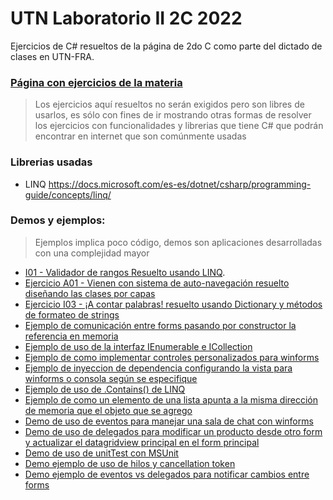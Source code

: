 # UTN Laboratorio II 2C 2022
 Ejercicios de C# resueltos de la página de 2do C como parte del dictado de clases en UTN-FRA.
### [Página con ejercicios de la materia](https://codeutnfra.github.io/programacion_2_laboratorio_2_apuntes/docs/clases/programa/)

> Los ejercicios aquí resueltos no serán exigidos pero son libres de usarlos, es sólo con fines de ir mostrando otras formas de resolver los ejercicios con funcionalidades y librerias que tiene C# que podrán encontrar en internet que son comúnmente usadas

### Librerias usadas
- LINQ https://docs.microsoft.com/es-es/dotnet/csharp/programming-guide/concepts/linq/

### Demos y ejemplos:
>  Ejemplos implica poco código, demos son aplicaciones desarrolladas con una complejidad mayor

-  [I01 - Validador de rangos Resuelto usando LINQ](https://github.com/pedrogfleming/UTN-LaboratorioII-2C-2022/blob/main/01-ValidadorDeRangos/01-ValidadorDeRangos/Program.cs).
-  [Ejercicio A01 - Vienen con sistema de auto-navegación resuelto diseñando las clases por capas](https://github.com/pedrogfleming/UTN-LaboratorioII-2C-2022/blob/main/04-A01-VienenConSistemaDeAuto-Navegacion/A01-Camioneros/A01-Camioneros/Program.cs)
-  [Ejercicio I03 - ¡A contar palabras! resuelto usando Dictionary y métodos de formateo de strings](https://github.com/pedrogfleming/UTN-LaboratorioII-2C-2022/blob/main/05-I03-A-Contar-Palabras/I03-A_Contar_Palabras/Form-ContarPalabras/FormContador.cs)
-  [Ejemplo de comunicación entre forms pasando por constructor la referencia en memoria](https://github.com/pedrogfleming/UTN-LaboratorioII-2C-2022/blob/main/07-ComunicacionEntreForms/07-ComunicacionEntreForms/Form1.cs)
-  [Ejemplo de uso de la interfaz IEnumerable e ICollection](https://github.com/pedrogfleming/UTN-LaboratorioII-2C-2022/blob/main/10-IEnumerableEjemplo/10-IEnumerableEjemplo/Program.cs)
-  [Ejemplo de como implementar controles personalizados para winforms](https://github.com/pedrogfleming/UTN-LaboratorioII-2C-2022/blob/main/11-CustomControls-Ejemplo/11-CustomControls-Ejemplo/MyCustomerInfoUserControl.cs)
-  [Ejemplo de inyeccion de dependencia configurando la vista para winforms o consola según se especifique](https://github.com/pedrogfleming/UTN-LaboratorioII-2C-2022/tree/main/12-Interfaces-MultipleVistas)
-  [Ejemplo de uso de .Contains() de LINQ](https://github.com/pedrogfleming/UTN-LaboratorioII-2C-2022/blob/main/13-LINQ-Contains/13-LINQ-Contains/Program.cs)
-  [Ejemplo de como un elemento de una lista apunta a la misma dirección de memoria que el objeto que se agrego](https://github.com/pedrogfleming/UTN-LaboratorioII-2C-2022/blob/main/15-ReferenceObjectsInLists/15-ReferenceObjectsInLists/Program.cs)
-  [Demo de uso de eventos para manejar una sala de chat con winforms](https://github.com/pedrogfleming/UTN-LaboratorioII-2C-2022/tree/main/16-SalaDeChat/16-SalaDeChat)
-  [Demo de uso de delegados para modificar un producto desde otro form y actualizar el datagridview principal en el form principal](https://github.com/pedrogfleming/UTN-LaboratorioII-2C-2022/tree/main/17-DelegadosEjemplo-FiltradoDeDatos/Vista/Vista)
-  [Demo de uso de unitTest con MSUnit ](https://github.com/pedrogfleming/UTN-LaboratorioII-2C-2022/tree/main/18-MSUnit-EShop)
-  [Demo ejemplo de uso de hilos y cancellation token](https://github.com/pedrogfleming/UTN-LaboratorioII-2C-2022/tree/main/20-RompiendoHilos)
- [Demo ejemplo de eventos vs delegados para notificar cambios entre forms](https://github.com/pedrogfleming/UTN-LaboratorioII-2C-2022/tree/main/21-EventosWinforms_Notificaciones_Demo)
